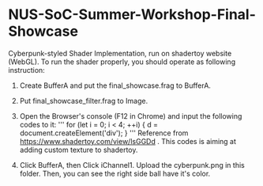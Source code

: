 # NUS-SoC-Summer-Workshop-Final-Showcase
Cyberpunk-styled Shader Implementation, run on shadertoy website (WebGL). To run the shader properly, you should operate as following instruction:

1. Create BufferA and put the final_showcase.frag to BufferA.

2. Put final_showcase_filter.frag to Image.

3. Open the Browser's console (F12 in Chrome) and input the following codes to it:
''' 
for (let i = 0; i < 4; ++i) {
    d = document.createElement('div');
}
'''
Reference from https://www.shadertoy.com/view/lsGGDd . This codes is aiming at adding custom texture to shadertoy.

4. Click BufferA, then Click iChannel1. Upload the cyberpunk.png in this folder. Then, you can see the right side ball have it's color.

